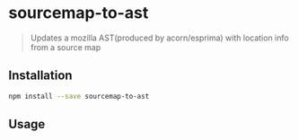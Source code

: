# sourcemap-to-ast

> Updates a mozilla AST(produced by acorn/esprima) with location info from a source map

## Installation

```sh
npm install --save sourcemap-to-ast
```

## Usage

```js
```
